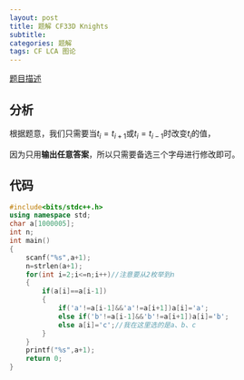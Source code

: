 ```yaml
---
layout: post
title: 题解 CF33D Knights
subtitle: 
categories: 题解
tags: CF LCA 图论
---
```



[题目描述](https://www.luogu.com.cn/problem/CF665C)
## 分析
根据题意，我们只需要当$t_i=t_{i+1}$或$t_i=t_{i-1}$时改变$t_i$的值，

因为只用**输出任意答案**，所以只需要备选三个字母进行修改即可。
## 代码
~~~ cpp
#include<bits/stdc++.h>
using namespace std;
char a[1000005];
int n;
int main()
{
	scanf("%s",a+1);
	n=strlen(a+1);
	for(int i=2;i<=n;i++)//注意要从2枚举到n
	{
		if(a[i]==a[i-1])
		{
			if('a'!=a[i-1]&&'a'!=a[i+1])a[i]='a';
			else if('b'!=a[i-1]&&'b'!=a[i+1])a[i]='b';
			else a[i]='c';//我在这里选的是a、b、c
		}
	}
	printf("%s",a+1);
   	return 0;
}
~~~
